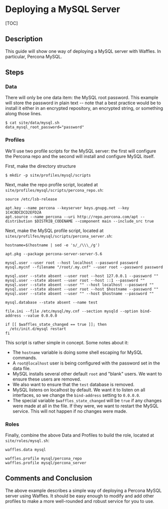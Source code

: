 # Deploying a MySQL Server

[TOC]

## Description

This guide will show one way of deploying a MySQL server with Waffles. In particular, Percona MySQL.

## Steps

### Data

There will only be one data item: the MySQL root password. This example will store the password in plain text -- note that a best practice would be to install it either in an encrypted repository, an encrypted string, or something along those lines.

```shell
$ cat site/data/mysql.sh
data_mysql_root_password="password"
```

### Profiles

We'll use two profile scripts for the MySQL server: the first will configure the Percona repo and the second will install and configure MySQL itself.

First, make the directory structure

```shell
$ mkdir -p site/profiles/mysql/scripts
```

Next, make the repo profile script, located at `site/profiles/mysql/scripts/percona_repo.sh`:

```shell
source /etc/lsb-release

apt.key --name percona --keyserver keys.gnupg.net --key 1C4CBDCDCD2EFD2A
apt.source --name percona --uri http://repo.percona.com/apt --distribution $DISTRIB_CODENAME --component main --include_src true
```

Next, make the MySQL profile script, located at `sites/profilfes/mysql/scripts/percona_server.sh`:

```shell
hostname=$(hostname | sed -e 's/_/\\\_/g')

apt.pkg --package percona-server-server-5.6

mysql.user --user root --host localhost --password password
mysql.mycnf --filename "/root/.my.cnf" --user root --password password

mysql.user --state absent --user root --host 127.0.0.1 --password ""
mysql.user --state absent --user root --host ::1 --password ""
mysql.user --state absent --user "" --host localhost --password ""
mysql.user --state absent --user root --host $hostname --password ""
mysql.user --state absent --user "" --host $hostname --password ""

mysql.database --state absent --name test

file.ini --file /etc/mysql/my.cnf --section mysqld --option bind-address --value 0.0.0.0

if [[ $waffles_state_changed == true ]]; then
  /etc/init.d/mysql restart
fi
```

This script is rather simple in concept. Some notes about it:

* The `hostname` variable is doing some shell escaping for MySQL commands.
* A `root@localhost` user is being configured with the password set in the data file.
* MySQL installs several other default `root` and "blank" users. We want to ensure these users are removed.
* We also want to ensure that the `test` database is removed.
* MySQL listens on localhost by default. We want it to listen on all interfaces, so we change the `bind-address` setting to `0.0.0.0`.
* The special variable `$waffles_state_changed` will be `true` if any changes were made at all in the file. If they were, we want to restart the MySQL service. This will not happen if no changes were made.

### Roles

Finally, combine the above Data and Profiles to build the role, located at `site/roles/mysql.sh`:

```shell
waffles.data mysql

waffles.profile mysql/percona_repo
waffles.profile mysql/percona_server
```

## Comments and Conclusion

The above example describes a simple way of deploying a Percona MySQL server using Waffles. It should be easy enough to modify and add other profiles to make a more well-rounded and robust service for you to use.
